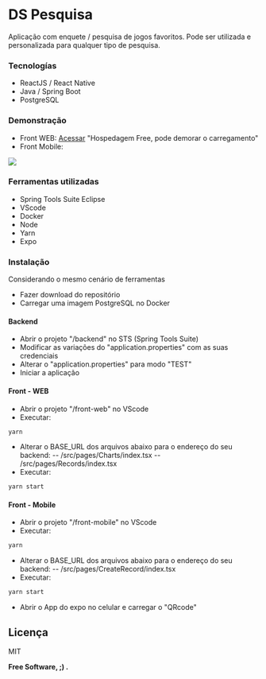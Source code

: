 # DS Pesquisa
Aplicação com enquete / pesquisa de jogos favoritos. Pode ser utilizada e personalizada para qualquer tipo de pesquisa.

### Tecnologías
- ReactJS / React Native 
- Java / Spring Boot
- PostgreSQL

### Demonstração
- Front WEB: [Acessar](https://sds1-tyandrer.netlify.app/) "Hospedagem Free, pode demorar o carregamento" 
- Front Mobile:

![](https://i.imgur.com/epsafTI.png)

### Ferramentas utilizadas
- Spring Tools Suite Eclipse
- VScode
- Docker
- Node 
- Yarn
- Expo

### Instalação
Considerando o mesmo cenário de ferramentas
- Fazer download do repositório
- Carregar uma imagem PostgreSQL no Docker
#### Backend
- Abrir o projeto "/backend" no STS (Spring Tools Suite)
- Modificar as variações do "application.properties" com as suas credenciais
- Alterar o "application.properties" para modo "TEST"
- Iniciar a aplicação
#### Front - WEB
- Abrir o projeto "/front-web" no VScode
- Executar:
```sh 
yarn 
```
- Alterar o BASE_URL dos arquivos abaixo para o endereço do seu backend:
-- /src/pages/Charts/index.tsx
-- /src/pages/Records/index.tsx
- Executar:
```sh 
yarn start
```
#### Front - Mobile
- Abrir o projeto "/front-mobile" no VScode
- Executar:
```sh 
yarn 
```
- Alterar o BASE_URL dos arquivos abaixo para o endereço do seu backend:
-- /src/pages/CreateRecord/index.tsx
- Executar:
```sh 
yarn start
```
- Abrir o App do expo no celular e carregar o "QRcode"

Licença
----

MIT

**Free Software, ;) .**
